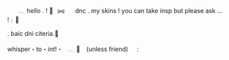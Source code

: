 ⠀⠀ 𓂃 hello . !
🍥⠀⪩⪨⠀⠀ dnc . my skins ! you can take insp but please ask … !﹕🍮

. baic dni citeria.🐇

whisper・to・int!・⠀𓂃 🍓⠀ (unless friend)⠀⠀:
